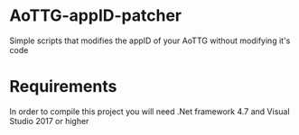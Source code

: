 # AoTTG-appID-patcher
Simple scripts that modifies the appID of your AoTTG without modifying it's code

# Requirements

In order to compile this project you will need .Net framework 4.7 and Visual Studio 2017 or higher

